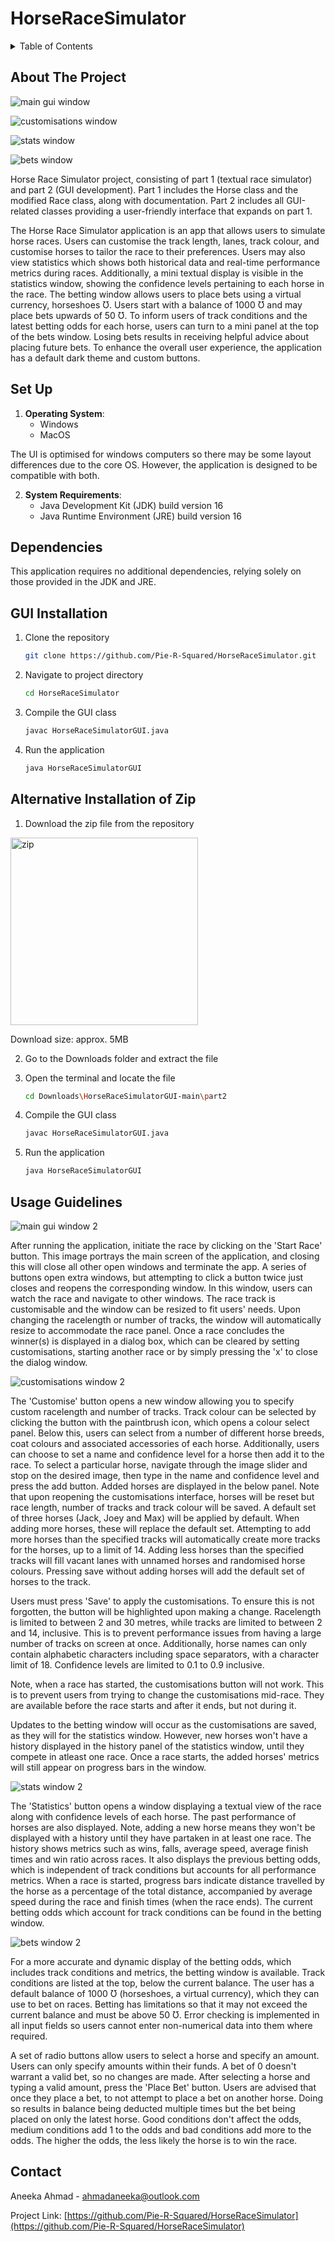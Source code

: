 # HorseRaceSimulator

<!-- TABLE OF CONTENTS -->
<details>
  <summary>Table of Contents</summary>
  <ol>
    <li><a href="#about-the-project">About The Project</a></li>
    <li><a href="#set-up">Set Up</a>
      <ul>
        <li><a href="#dependencies">Dependencies</a></li>
        <li><a href="#gui-installation">GUI Installation</a></li>
        <li><a href="#alternative-installation-of-zip">Zip Alternative Installation</a></li>
      </ul>
    </li>
    <li><a href="#usage-guidelines">Usage Guidelines</a></li>
    <li><a href="#contact">Contact</a></li>
  </ol>
</details>



<!-- ABOUT THE PROJECT -->
## About The Project

![main gui window](assets/mainGuiWindow.png)

![customisations window](assets/customisationsWindow.png)

![stats window](assets/statisticsWindow.png)

![bets window](assets/bettingWindow.png)


Horse Race Simulator project, consisting of part 1 (textual race simulator) and part 2 (GUI development). Part 1 includes the Horse class and the modified Race class, along with documentation. Part 2 includes all GUI-related classes providing a user-friendly interface that expands on part 1.

The Horse Race Simulator application is an app that allows users to simulate horse races. Users can customise the track length, lanes, track colour, and customise horses to tailor the race to their preferences. Users may also view statistics which shows both historical data and real-time performance metrics during races. Additionally, a mini textual display is visible in the statistics window, showing the confidence levels pertaining to each horse in the race. The betting window allows users to place bets using a virtual currency, horseshoes Ʊ. Users start with a balance of 1000 Ʊ and may place bets upwards of 50 Ʊ. To inform users of track conditions and the latest betting odds for each horse, users can turn to a mini panel at the top of the bets window. Losing bets results in receiving helpful advice about placing future bets. To enhance the overall user experience, the application has a default dark theme and custom buttons.

<!-- SETTING UP -->
## Set Up

1. **Operating System**:
   - Windows
   - MacOS

The UI is optimised for windows computers so there may be some layout differences due to the core OS. However, the application is designed to be compatible with both.

2. **System Requirements**:
   - Java Development Kit (JDK) build version 16
   - Java Runtime Environment (JRE) build version 16
  
## Dependencies
This application requires no additional dependencies, relying solely on those provided in the JDK and JRE.

## GUI Installation

1. Clone the repository
   ```sh
   git clone https://github.com/Pie-R-Squared/HorseRaceSimulator.git
   ```
2. Navigate to project directory
   ```sh
   cd HorseRaceSimulator
   ```
3. Compile the GUI class
   ```sh
   javac HorseRaceSimulatorGUI.java
   ```
4. Run the application
   ```sh
   java HorseRaceSimulatorGUI
   ```

## Alternative Installation of Zip

1. Download the zip file from the repository

<image src="assets/projectZipDownload.png" alt="zip" width="300"/>

Download size: approx. 5MB

2. Go to the Downloads folder and extract the file

3. Open the terminal and locate the file
   ```sh
   cd Downloads\HorseRaceSimulatorGUI-main\part2
   ```
4. Compile the GUI class
   ```sh
   javac HorseRaceSimulatorGUI.java
   ```
5. Run the application
   ```sh
   java HorseRaceSimulatorGUI
   ```


<!-- USAGE EXAMPLES -->
## Usage Guidelines
![main gui window 2](assets/mainGuiWindow2.png)

After running the application, initiate the race by clicking on the 'Start Race' button. This image portrays the main screen of the application, and closing this will close all other open windows and terminate the app. A series of buttons open extra windows, but attempting to click a button twice just closes and reopens the corresponding window. In this window, users can watch the race and navigate to other windows. The race track is customisable and the window can be resized to fit users' needs. Upon changing the racelength or number of tracks, the window will automatically resize to accommodate the race panel. Once a race concludes the winner(s) is displayed in a dialog box, which can be cleared by setting customisations, starting another race or by simply pressing the 'x' to close the dialog window.

![customisations window 2](assets/customisationsWindow2.png)

The 'Customise' button opens a new window allowing you to specify custom racelength and number of tracks. Track colour can be selected by clicking the button with the paintbrush icon, which opens a colour select panel. Below this, users can select from a number of different horse breeds, coat colours and associated accessories of each horse. Additionally, users can choose to set a name and confidence level for a horse then add it to the race. To select a particular horse, navigate through the image slider and stop on the desired image, then type in the name and confidence level and press the add button. Added horses are displayed in the below panel. Note that upon reopening the customisations interface, horses will be reset but race length, number of tracks and track colour will be saved. A default set of three horses (Jack, Joey and Max) will be applied by default. When adding more horses, these will replace the default set. Attempting to add more horses than the specified tracks will automatically create more tracks for the horses, up to a limit of 14. Adding less horses than the specified tracks will fill vacant lanes with unnamed horses and randomised horse colours. Pressing save without adding horses will add the default set of horses to the track.

Users must press 'Save' to apply the customisations. To ensure this is not forgotten, the button will be highlighted upon making a change. Racelength is limited to between 2 and 30 metres, while tracks are limited to between 2 and 14, inclusive. This is to prevent performance issues from having a large number of tracks on screen at once. Additionally, horse names can only contain alphabetic characters including space separators, with a character limit of 18. Confidence levels are limited to 0.1 to 0.9 inclusive.

Note, when a race has started, the customisations button will not work. This is to prevent users from trying to change the customisations mid-race. They are available before the race starts and after it ends, but not during it.

Updates to the betting window will occur as the customisations are saved, as they will for the statistics window. However, new horses won't have a history displayed in the history panel of the statistics window, until they compete in atleast one race. Once a race starts, the added horses' metrics will still appear on progress bars in the window.

![stats window 2](assets/statisticsWindow2.png)

The 'Statistics' button opens a window displaying a textual view of the race along with confidence levels of each horse. The past performance of horses are also displayed. Note, adding a new horse means they won't be displayed with a history until they have partaken in at least one race. The history shows metrics such as wins, falls, average speed, average finish times and win ratio across races. It also displays the previous betting odds, which is independent of track conditions but accounts for all performance metrics. When a race is started, progress bars indicate distance travelled by the horse as a percentage of the total distance, accompanied by average speed during the race and finish times (when the race ends). The current betting odds which account for track conditions can be found in the betting window.

![bets window 2](assets/bettingWindow2.png)

For a more accurate and dynamic display of the betting odds, which includes track conditions and metrics, the betting window is available. Track conditions are listed at the top, below the current balance. The user has a default balance of 1000 Ʊ (horseshoes, a virtual currency), which they can use to bet on races. Betting has limitations so that it may not exceed the current balance and must be above 50 Ʊ. Error checking is implemented in all input fields so users cannot enter non-numerical data into them where required.

A set of radio buttons allow users to select a horse and specify an amount. Users can only specify amounts within their funds. A bet of 0 doesn't warrant a valid bet, so no changes are made. After selecting a horse and typing a valid amount, press the 'Place Bet' button. Users are advised that once they place a bet, to not attempt to place a bet on another horse. Doing so results in balance being deducted multiple times but the bet being placed on only the latest horse. Good conditions don't affect the odds, medium conditions add 1 to the odds and bad conditions add more to the odds. The higher the odds, the less likely the horse is to win the race.


<!-- CONTACT -->
## Contact

Aneeka Ahmad - ahmadaneeka@outlook.com

Project Link: [https://github.com/Pie-R-Squared/HorseRaceSimulator](https://github.com/Pie-R-Squared/HorseRaceSimulator)